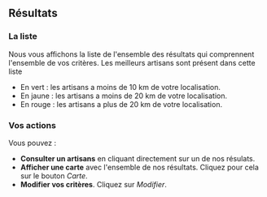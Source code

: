 ## Résultats

### La liste

Nous vous affichons la liste de l'ensemble des résultats qui comprennent l'ensemble de vos critères. Les meilleurs artisans sont présent dans cette liste

* En vert : les artisans a moins de 10 km de votre localisation.
* En jaune : les artisans a moins de 20 km de votre localisation.
* En rouge : les artisans a plus de 20 km de votre localisation.

### Vos actions

Vous pouvez : 
* **Consulter un artisans** en cliquant directement sur un de nos résulats.
* **Afficher une carte** avec l'ensemble de nos résultats. Cliquez pour cela sur le bouton _Carte_.
* **Modifier vos critères**. Cliquez sur _Modifier_.
